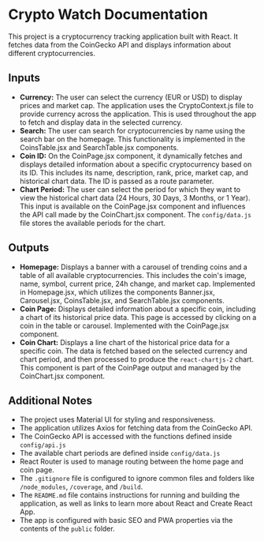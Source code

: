 # Crypto Watch Documentation

This project is a cryptocurrency tracking application built with React. It fetches data from the CoinGecko API and displays information about different cryptocurrencies.

## Inputs

* **Currency:** The user can select the currency (EUR or USD) to display prices and market cap. The application uses the CryptoContext.js file to provide currency across the application. This is used throughout the app to fetch and display data in the selected currency.
* **Search:** The user can search for cryptocurrencies by name using the search bar on the homepage. This functionality is implemented in the CoinsTable.jsx and SearchTable.jsx components.
* **Coin ID:** On the CoinPage.jsx component, it dynamically fetches and displays detailed information about a specific cryptocurrency based on its ID. This includes its name, description, rank, price, market cap, and historical chart data. The ID is passed as a route parameter.
* **Chart Period:** The user can select the period for which they want to view the historical chart data (24 Hours, 30 Days, 3 Months, or 1 Year). This input is available on the CoinPage.jsx component and influences the API call made by the CoinChart.jsx component. The `config/data.js` file stores the available periods for the chart.

## Outputs

* **Homepage:** Displays a banner with a carousel of trending coins and a table of all available cryptocurrencies. This includes the coin's image, name, symbol, current price, 24h change, and market cap. Implemented in Homepage.jsx, which utilizes the components Banner.jsx, Carousel.jsx, CoinsTable.jsx, and SearchTable.jsx components.
* **Coin Page:** Displays detailed information about a specific coin, including a chart of its historical price data. This page is accessed by clicking on a coin in the table or carousel. Implemented with the CoinPage.jsx component.
* **Coin Chart:** Displays a line chart of the historical price data for a specific coin. The data is fetched based on the selected currency and chart period, and then processed to produce the `react-chartjs-2` chart. This component is part of the CoinPage output and managed by the CoinChart.jsx component.

## Additional Notes

* The project uses Material UI for styling and responsiveness.
* The application utilizes Axios for fetching data from the CoinGecko API.
* The CoinGecko API is accessed with the functions defined inside `config/api.js`
* The available chart periods are defined inside `config/data.js`
* React Router is used to manage routing between the home page and coin page.
* The `.gitignore` file is configured to ignore common files and folders like `/node_modules`, `/coverage`, and `/build`.
* The `README.md` file contains instructions for running and building the application, as well as links to learn more about React and Create React App.
* The app is configured with basic SEO and PWA properties via the contents of the `public` folder.
